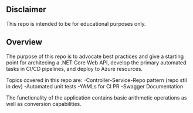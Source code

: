 ## Disclaimer
This repo is intended to be for educational purposes only.

## Overview
The purpose of this repo is to advocate best practices and give a starting point for architecing a .NET Core Web API, develop the primary automated tasks in CI/CD pipelines, and deploy to Azure resources.

Topics covered in this repo are:
-Controller-Service-Repo pattern (repo stil in dev)
-Automated unit tests
-YAMLs for CI PR
-Swagger Documentation

The functionality of the application contains basic arithmetic operations as well as conversion capabilities.





